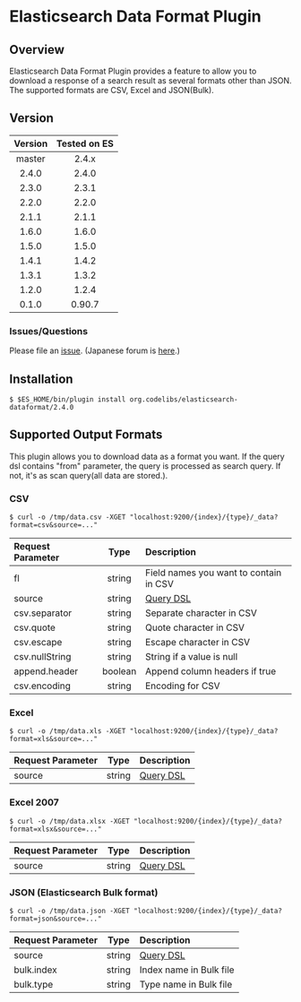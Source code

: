 Elasticsearch Data Format Plugin
========================

## Overview

Elasticsearch Data Format Plugin provides a feature to allow you to download a response of a search result as several formats other than JSON.
The supported formats are CSV, Excel and JSON(Bulk).

## Version

| Version   | Tested on ES  |
|:---------:|:-------------:|
| master    | 2.4.x         |
| 2.4.0     | 2.4.0         |
| 2.3.0     | 2.3.1         |
| 2.2.0     | 2.2.0         |
| 2.1.1     | 2.1.1         |
| 1.6.0     | 1.6.0         |
| 1.5.0     | 1.5.0         |
| 1.4.1     | 1.4.2         |
| 1.3.1     | 1.3.2         |
| 1.2.0     | 1.2.4         |
| 0.1.0     | 0.90.7        |

### Issues/Questions

Please file an [issue](https://github.com/codelibs/elasticsearch-dataformat/issues "issue").
(Japanese forum is [here](https://github.com/codelibs/codelibs-ja-forum "here").)

## Installation

    $ $ES_HOME/bin/plugin install org.codelibs/elasticsearch-dataformat/2.4.0

## Supported Output Formats

This plugin allows you to download data as a format you want.
If the query dsl contains "from" parameter, the query is processed as search query.
If not, it's as scan query(all data are stored.).

### CSV

    $ curl -o /tmp/data.csv -XGET "localhost:9200/{index}/{type}/_data?format=csv&source=..."

| Request Parameter | Type    | Description |
|:------------------|:-------:|:------------|
| fl                | string  | Field names you want to contain in CSV |
| source            | string  | [Query DSL](http://www.elasticsearch.org/guide/en/elasticsearch/reference/current/query-dsl.html) |
| csv.separator     | string  | Separate character in CSV |
| csv.quote         | string  | Quote character in CSV|
| csv.escape        | string  | Escape character in CSV |
| csv.nullString    | string  | String if a value is null |
| append.header     | boolean | Append column headers if true |
| csv.encoding      | string  | Encoding for CSV |

### Excel

    $ curl -o /tmp/data.xls -XGET "localhost:9200/{index}/{type}/_data?format=xls&source=..."

| Request Parameter | Type    | Description |
|:------------------|:-------:|:------------|
| source            | string  | [Query DSL](http://www.elasticsearch.org/guide/en/elasticsearch/reference/current/query-dsl.html) |

### Excel 2007

    $ curl -o /tmp/data.xlsx -XGET "localhost:9200/{index}/{type}/_data?format=xlsx&source=..."

| Request Parameter | Type    | Description |
|:------------------|:-------:|:------------|
| source            | string  | [Query DSL](http://www.elasticsearch.org/guide/en/elasticsearch/reference/current/query-dsl.html) |

### JSON (Elasticsearch Bulk format)

    $ curl -o /tmp/data.json -XGET "localhost:9200/{index}/{type}/_data?format=json&source=..."

| Request Parameter | Type    | Description |
|:------------------|:-------:|:------------|
| source            | string  | [Query DSL](http://www.elasticsearch.org/guide/en/elasticsearch/reference/current/query-dsl.html) |
| bulk.index        | string  | Index name in Bulk file |
| bulk.type         | string  | Type name in Bulk file |

